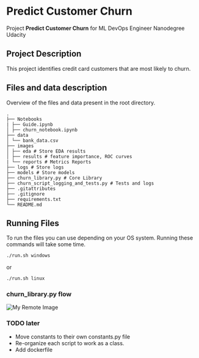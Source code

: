 # Predict Customer Churn

Project **Predict Customer Churn** for ML DevOps Engineer Nanodegree Udacity

## Project Description

This project identifies credit card customers that are most likely to churn.

## Files and data description

Overview of the files and data present in the root directory.
```
.
├── Notebooks
| ├── Guide.ipynb
│ ├── churn_notebook.ipynb
├── data
│ └── bank_data.csv
├── images
│ ├── eda # Store EDA results
│ ├── results # feature importance, ROC curves
| └── reports # Metrics Reports
├── logs # Store logs
├── models # Store models
├── churn_library.py # Core Library
├── churn_script_logging_and_tests.py # Tests and logs
├── .gitattributes
├── .gitignore
├── requirements.txt
└── README.md
```

## Running Files

To run the files you can use depending on your OS system. Running these
commands will take some time.

```cmd
./run.sh windows
```

or

```cmd
./run.sh linux
```

### churn_library.py flow

![My Remote Image](https://video.udacity-data.com/topher/2022/March/6240a53a_sequencediagram/sequencediagram.jpeg)

### TODO later

- Move constants to their own constants.py file
- Re-organize each script to work as a class.
- Add dockerfile
